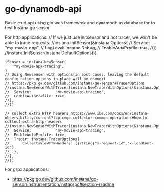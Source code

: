 # go-dynamodb-api

Basic crud api using gin web framework and dynamodb as database for to test Instana go sensor


For http applications:
    // If we just use initsensor and not tracer, we won't be able to trace requests.
    //instana.InitSensor(&instana.Options{
    //	Service:           "my-movie-app",
    //	LogLevel:          instana.Debug,
    //	EnableAutoProfile: true,
    //})
    //instana.InitSensor(instana.DefaultOptions())
    
    iSensor = instana.NewSensor(
        "my-movie-app-tracing",
    )
    // Using Newsensor with options(in most cases, leaving the default configuration options in place will be enough)
    // https://pkg.go.dev/github.com/instana/go-sensor#TracerOptions
    //instana.NewSensorWithTracer(instana.NewTracerWithOptions(&instana.Options{
    //	Service:           "my-movie-app-tracing",
    //	EnableAutoProfile: true,
    //},
    //))
    
    // collect extra HTTP headers https://www.ibm.com/docs/en/instana-observability/current?topic=go-collector-common-operations#how-to-collect-extra-http-headers
    //instana.NewSensorWithTracer(instana.NewTracerWithOptions(&instana.Options{
    //	Service:           "my-movie-app-tracing",
    //	EnableAutoProfile: true,
    //	Tracer: instana.TracerOptions{
    //		CollectableHTTPHeaders: []string{"x-request-id","x-loadtest-id"},
    //	},
    //},
    //))

For grpc applications:
- https://pkg.go.dev/github.com/instana/go-sensor/instrumentation/instagrpc#section-readme